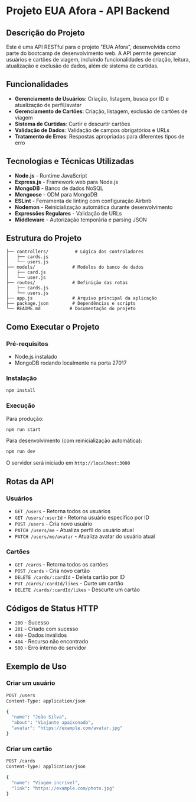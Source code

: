 # Projeto EUA Afora - API Backend

## Descrição do Projeto

Este é uma API RESTful para o projeto "EUA Afora", desenvolvida como parte do bootcamp de desenvolvimento web. A API permite gerenciar usuários e cartões de viagem, incluindo funcionalidades de criação, leitura, atualização e exclusão de dados, além de sistema de curtidas.

## Funcionalidades

- **Gerenciamento de Usuários**: Criação, listagem, busca por ID e atualização de perfil/avatar
- **Gerenciamento de Cartões**: Criação, listagem, exclusão de cartões de viagem
- **Sistema de Curtidas**: Curtir e descurtir cartões
- **Validação de Dados**: Validação de campos obrigatórios e URLs
- **Tratamento de Erros**: Respostas apropriadas para diferentes tipos de erro

## Tecnologias e Técnicas Utilizadas

- **Node.js** - Runtime JavaScript
- **Express.js** - Framework web para Node.js
- **MongoDB** - Banco de dados NoSQL
- **Mongoose** - ODM para MongoDB
- **ESLint** - Ferramenta de linting com configuração Airbnb
- **Nodemon** - Reinicialização automática durante desenvolvimento
- **Expressões Regulares** - Validação de URLs
- **Middleware** - Autorização temporária e parsing JSON

## Estrutura do Projeto

```
├── controllers/          # Lógica dos controladores
│   ├── cards.js
│   └── users.js
├── models/              # Modelos do banco de dados
│   ├── card.js
│   └── user.js
├── routes/              # Definição das rotas
│   ├── cards.js
│   └── users.js
├── app.js               # Arquivo principal da aplicação
├── package.json         # Dependências e scripts
└── README.md           # Documentação do projeto
```

## Como Executar o Projeto

### Pré-requisitos

- Node.js instalado
- MongoDB rodando localmente na porta 27017

### Instalação

```bash
npm install
```

### Execução

Para produção:

```bash
npm run start
```

Para desenvolvimento (com reinicialização automática):

```bash
npm run dev
```

O servidor será iniciado em `http://localhost:3000`

## Rotas da API

### Usuários

- `GET /users` - Retorna todos os usuários
- `GET /users/:userId` - Retorna usuário específico por ID
- `POST /users` - Cria novo usuário
- `PATCH /users/me` - Atualiza perfil do usuário atual
- `PATCH /users/me/avatar` - Atualiza avatar do usuário atual

### Cartões

- `GET /cards` - Retorna todos os cartões
- `POST /cards` - Cria novo cartão
- `DELETE /cards/:cardId` - Deleta cartão por ID
- `PUT /cards/:cardId/likes` - Curte um cartão
- `DELETE /cards/:cardId/likes` - Descurte um cartão

## Códigos de Status HTTP

- `200` - Sucesso
- `201` - Criado com sucesso
- `400` - Dados inválidos
- `404` - Recurso não encontrado
- `500` - Erro interno do servidor

## Exemplo de Uso

### Criar um usuário

```bash
POST /users
Content-Type: application/json

{
  "name": "João Silva",
  "about": "Viajante apaixonado",
  "avatar": "https://example.com/avatar.jpg"
}
```

### Criar um cartão

```bash
POST /cards
Content-Type: application/json

{
  "name": "Viagem incrível",
  "link": "https://example.com/photo.jpg"
}
```
